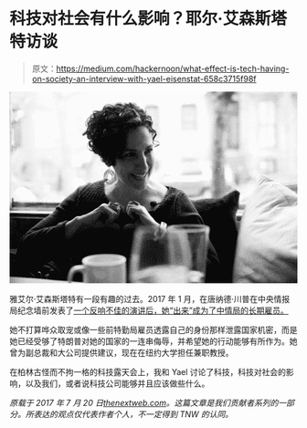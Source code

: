 # 科技对社会有什么影响？耶尔·艾森斯塔特访谈

> 原文：<https://medium.com/hackernoon/what-effect-is-tech-having-on-society-an-interview-with-yael-eisenstat-658c3715f98f>

![](img/ea91ac6d24c7d66f6d290908495730be.png)

雅艾尔·艾森斯塔特有一段有趣的过去。2017 年 1 月，在唐纳德·川普在中央情报局纪念墙前发表了[一个反响不佳的演讲后，她“出来”成为了中情局的长期雇员。](https://www.nytimes.com/2017/01/24/opinion/the-shocking-affront-of-donald-trumps-cia-stunt.html)

她不打算哗众取宠或像一些前特勤局雇员透露自己的身份那样泄露国家机密，而是她已经受够了特朗普对她的国家的一连串侮辱，并希望她的行动能够有所作为。她曾为副总裁和大公司提供建议，现在在纽约大学担任兼职教授。

在柏林古怪而不拘一格的科技露天会上，我和 Yael 讨论了科技，科技对社会的影响，以及我们，或者说科技公司能够并且应该做些什么。

*原载于 2017 年 7 月 20 日*[*thenextweb.com*](https://thenextweb.com/contributors/2017/07/20/affect-tech-society-interview-yael-eisenstat/)*。这篇文章是我们贡献者系列的一部分。所表达的观点仅代表作者个人，不一定得到 TNW 的认同。*